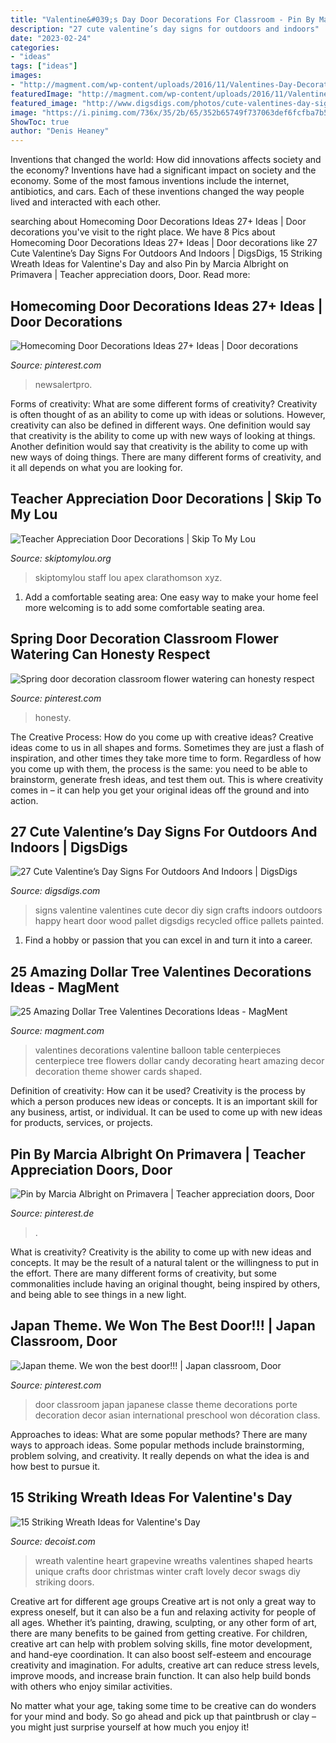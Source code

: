 ```yaml
---
title: "Valentine&#039;s Day Door Decorations For Classroom - Pin By Marcia Albright On Primavera"
description: "27 cute valentine’s day signs for outdoors and indoors"
date: "2023-02-24"
categories:
- "ideas"
tags: ["ideas"]
images:
- "http://magment.com/wp-content/uploads/2016/11/Valentines-Day-Decorations.jpg"
featuredImage: "http://magment.com/wp-content/uploads/2016/11/Valentines-Day-Decorations.jpg"
featured_image: "http://www.digsdigs.com/photos/cute-valentines-day-signs-for-outdoors-and-indoors-7.jpg"
image: "https://i.pinimg.com/736x/35/2b/65/352b65749f737063def6fcfba7b5b8c4--watering-cans-decorations.jpg"
ShowToc: true
author: "Denis Heaney"
---
```



Inventions that changed the world: How did innovations affects society and the economy?
Inventions have had a significant impact on society and the economy. Some of the most famous inventions include the internet, antibiotics, and cars. Each of these inventions changed the way people lived and interacted with each other.

	

		
searching about Homecoming Door Decorations Ideas 27+ Ideas | Door decorations you've visit to the right place. We have 8 Pics about Homecoming Door Decorations Ideas 27+ Ideas | Door decorations like 27 Cute Valentine’s Day Signs For Outdoors And Indoors | DigsDigs, 15 Striking Wreath Ideas for Valentine&#039;s Day and also Pin by Marcia Albright on Primavera | Teacher appreciation doors, Door. Read more:
		
    
## Homecoming Door Decorations Ideas 27+ Ideas | Door Decorations

<img loading=lazy src="https://i.pinimg.com/736x/cb/f2/3a/cbf23a864630ffba0dac0e5b3ff92d3b.jpg" onerror="this.onerror=null;this.src='https://tse1.mm.bing.net/th?id=OIP.2YCrkkuYsrPG8o59hmAcYAAAAA&amp;pid=15.1';" alt="Homecoming Door Decorations Ideas 27+ Ideas | Door decorations">

_Source: pinterest.com_

>newsalertpro. 

	

Forms of creativity: What are some different forms of creativity?
Creativity is often thought of as an ability to come up with ideas or solutions. However, creativity can also be defined in different ways. One definition would say that creativity is the ability to come up with new ways of looking at things. Another definition would say that creativity is the ability to come up with new ways of doing things. There are many different forms of creativity, and it all depends on what you are looking for.

    
## Teacher Appreciation Door Decorations | Skip To My Lou

<img loading=lazy src="https://www.skiptomylou.org/wp-content/uploads/2009/04/teacherappreciationdoor6-1.jpg" onerror="this.onerror=null;this.src='https://tse2.mm.bing.net/th?id=OIP.mWQPh92M7gF80-2OKlVBUwAAAA&amp;pid=15.1';" alt="Teacher Appreciation Door Decorations | Skip To My Lou">

_Source: skiptomylou.org_

>skiptomylou staff lou apex clarathomson xyz. 

	

1. Add a comfortable seating area: One easy way to make your home feel more welcoming is to add some comfortable seating area.

    
## Spring Door Decoration Classroom Flower Watering Can Honesty Respect

<img loading=lazy src="https://i.pinimg.com/736x/35/2b/65/352b65749f737063def6fcfba7b5b8c4--watering-cans-decorations.jpg" onerror="this.onerror=null;this.src='https://tse3.mm.bing.net/th?id=OIP.WyN6fE47yzndA3W4wLI2PgHaJ3&amp;pid=15.1';" alt="Spring door decoration classroom flower watering can honesty respect">

_Source: pinterest.com_

>honesty. 

	

The Creative Process: How do you come up with creative ideas?
Creative ideas come to us in all shapes and forms. Sometimes they are just a flash of inspiration, and other times they take more time to form. Regardless of how you come up with them, the process is the same: you need to be able to brainstorm, generate fresh ideas, and test them out. This is where creativity comes in – it can help you get your original ideas off the ground and into action.

    
## 27 Cute Valentine’s Day Signs For Outdoors And Indoors | DigsDigs

<img loading=lazy src="http://www.digsdigs.com/photos/cute-valentines-day-signs-for-outdoors-and-indoors-7.jpg" onerror="this.onerror=null;this.src='https://tse1.mm.bing.net/th?id=OIP.JSvQDIAsBoZHG8bdtHfgXQHaKR&amp;pid=15.1';" alt="27 Cute Valentine’s Day Signs For Outdoors And Indoors | DigsDigs">

_Source: digsdigs.com_

>signs valentine valentines cute decor diy sign crafts indoors outdoors happy heart door wood pallet digsdigs recycled office pallets painted. 

	

1. Find a hobby or passion that you can excel in and turn it into a career.

    
## 25 Amazing Dollar Tree Valentines Decorations Ideas - MagMent

<img loading=lazy src="http://magment.com/wp-content/uploads/2016/11/Valentines-Day-Decorations.jpg" onerror="this.onerror=null;this.src='https://tse3.mm.bing.net/th?id=OIP.ncLUzkj9z9x2JNO6J9GFMQHaJ4&amp;pid=15.1';" alt="25 Amazing Dollar Tree Valentines Decorations Ideas - MagMent">

_Source: magment.com_

>valentines decorations valentine balloon table centerpieces centerpiece tree flowers dollar candy decorating heart amazing decor decoration theme shower cards shaped. 

	

Definition of creativity: How can it be used?
Creativity is the process by which a person produces new ideas or concepts. It is an important skill for any business, artist, or individual. It can be used to come up with new ideas for products, services, or projects.

    
## Pin By Marcia Albright On Primavera | Teacher Appreciation Doors, Door

<img loading=lazy src="https://i.pinimg.com/originals/6e/97/ca/6e97ca7cc121200d31c325b095ba8a9c.jpg" onerror="this.onerror=null;this.src='https://tse2.mm.bing.net/th?id=OIP.ilyhiX8kv3nciGJXKwOfZwHaKy&amp;pid=15.1';" alt="Pin by Marcia Albright on Primavera | Teacher appreciation doors, Door">

_Source: pinterest.de_

>. 

	

What is creativity?
Creativity is the ability to come up with new ideas and concepts. It may be the result of a natural talent or the willingness to put in the effort. There are many different forms of creativity, but some commonalities include having an original thought, being inspired by others, and being able to see things in a new light.

    
## Japan Theme. We Won The Best Door!!! | Japan Classroom, Door

<img loading=lazy src="https://i.pinimg.com/originals/1d/99/f8/1d99f8d205c74c5c7a5354e72366b308.jpg" onerror="this.onerror=null;this.src='https://tse4.mm.bing.net/th?id=OIP.IoH7OoCs37z13d0M2oAyyQHaJ4&amp;pid=15.1';" alt="Japan theme. We won the best door!!! | Japan classroom, Door">

_Source: pinterest.com_

>door classroom japan japanese classe theme decorations porte decoration decor asian international preschool won décoration class. 

	

Approaches to ideas: What are some popular methods?
There are many ways to approach ideas. Some popular methods include brainstorming, problem solving, and creativity. It really depends on what the idea is and how best to pursue it.

    
## 15 Striking Wreath Ideas For Valentine&#039;s Day

<img loading=lazy src="http://cdn.decoist.com/wp-content/uploads/2016/01/Red-and-white-Valentine-grapevine-heart-wreath.jpg" onerror="this.onerror=null;this.src='https://tse1.mm.bing.net/th?id=OIP.bJJiGVNZQrgigR3OwSbLcwHaJ4&amp;pid=15.1';" alt="15 Striking Wreath Ideas for Valentine&#039;s Day">

_Source: decoist.com_

>wreath valentine heart grapevine wreaths valentines shaped hearts unique crafts door christmas winter craft lovely decor swags diy striking doors. 

	

Creative art for different age groups
Creative art is not only a great way to express oneself, but it can also be a fun and relaxing activity for people of all ages. Whether it’s painting, drawing, sculpting, or any other form of art, there are many benefits to be gained from getting creative.
For children, creative art can help with problem solving skills, fine motor development, and hand-eye coordination. It can also boost self-esteem and encourage creativity and imagination. For adults, creative art can reduce stress levels, improve moods, and increase brain function. It can also help build bonds with others who enjoy similar activities.

No matter what your age, taking some time to be creative can do wonders for your mind and body. So go ahead and pick up that paintbrush or clay – you might just surprise yourself at how much you enjoy it!

